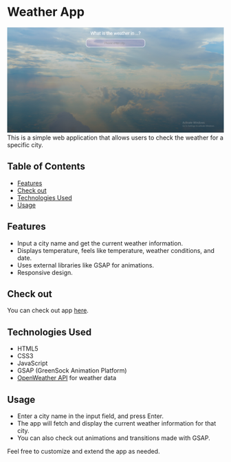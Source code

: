 # Weather App

![Screenshot](screenshot/screen.PNG)
This is a simple web application that allows users to check the weather for a specific city.

## Table of Contents

- [Features](#features)
- [Check out](#check-out)
- [Technologies Used](#technologies-used)
- [Usage](#usage)

## Features

- Input a city name and get the current weather information.
- Displays temperature, feels like temperature, weather conditions, and date.
- Uses external libraries like GSAP for animations.
- Responsive design.

## Check out

You can check out app [here](https://little-efficacious-saffron.glitch.me/).

## Technologies Used

- HTML5
- CSS3
- JavaScript
- GSAP (GreenSock Animation Platform)
- [OpenWeather API](https://openweathermap.org/api) for weather data

## Usage

- Enter a city name in the input field, and press Enter.
- The app will fetch and display the current weather information for that city.
- You can also check out animations and transitions made with GSAP.

Feel free to customize and extend the app as needed.
